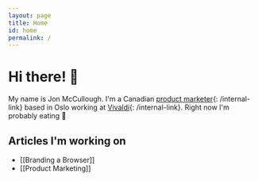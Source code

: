```yaml
---
layout: page
title: Home
id: home
permalink: /
---
```


# Hi there! 🌱

My name is Jon McCullough. I'm a Canadian [product marketer](/product-marketing){: /internal-link} based in Oslo working at [Vivaldi](/vivaldi){: /internal-link}. Right now I'm probably eating 🍕

## Articles I'm working on

- [[Branding a Browser]]
- [[Product Marketing]]

<style>
  .wrapper {
    max-width: 46em;
  }
</style>

